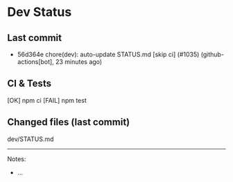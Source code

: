 # Dev Status

## Last commit
- 56d364e chore(dev): auto-update STATUS.md [skip ci] (#1035) (github-actions[bot], 23 minutes ago)
## CI & Tests
[OK] npm ci
[FAIL] npm test

## Changed files (last commit)
dev/STATUS.md

---
Notes:
- ...
